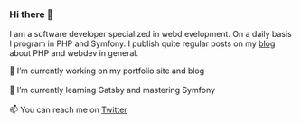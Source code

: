 ### Hi there 👋
I am a software developer specialized in webd evelopment. On a daily basis I program in PHP and Symfony. I publish quite regular posts on my <a href=https://dev.to/quentindamianino>blog</a> about PHP and webdev in general.

🔭 I’m currently working on my portfolio site and blog <br><br>
🌱 I’m currently learning Gatsby and mastering Symfony <br><br>
📫 You can reach me on <a href="https://twitter.com/BrdejDamian">Twitter</a>


<!--
**QuentinDamianino/QuentinDamianino** is a ✨ _special_ ✨ repository because its `README.md` (this file) appears on your GitHub profile.

Here are some ideas to get you started:

- 🔭 I’m currently working on ...
- 🌱 I’m currently learning ...
- 👯 I’m looking to collaborate on ...
- 🤔 I’m looking for help with ...
- 💬 Ask me about ...
- 📫 How to reach me: ...
- 😄 Pronouns: ...
- ⚡ Fun fact: ...
-->
